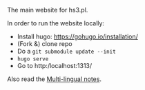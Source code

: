 The main website for hs3.pl.

In order to run the website locally:

- Install hugo: https://gohugo.io/installation/
- (Fork &) clone repo
- Do a `git submodule update --init`
- `hugo serve`
- Go to http:/localhost:1313/

Also read the [Multi-lingual notes](multilingual.md).
